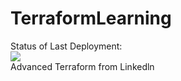# TerraformLearning
Status of Last Deployment:<br>
<img src="https://github.com/Bobos77/TerraformLearning/workflows/My-GitHubActions-Basics/badge.svg?branch=master"><br>
Advanced Terraform  from Linkedln

